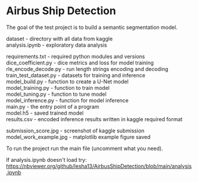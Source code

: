 # Airbus Ship Detection

The goal of the test project is to build a semantic segmentation model. 

dataset - directory with all data from kaggle  
analysis.ipynb - exploratory data analysis  

requirements.txt - required python modules and versions   
dice_coefficient.py - dice metrics and loss for model training  
rle_encode_decode.py - run length strings encoding and decoding  
train_test_dataset.py - datasets for training and inference  
model_build.py - function to create a U-Net model  
model_training.py - function to train model  
model_tuning.py - function to tune model  
model_inference.py - function for model inference  
main.py - the entry point of a program  
model.h5 - saved trained model  
results.csv - encoded inference results written in kaggle required format  

submission_score.jpg - screenshot of kaggle submission  
model_work_example.jpg - matplotlib example figure saved  

To run the project run the main file (uncomment what you need).

If analysis.ipynb doesn't load try:  
https://nbviewer.org/github/lesha13/AirbusShipDetection/blob/main/analysis.ipynb